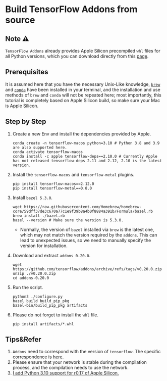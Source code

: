 # Build TensorFlow Addons from source

## Note ⚠️

`TensorFlow Addons` already provides Apple Silicon precompiled `whl` files for all Python versions, which you can download directly from this [page](https://pypi.org/project/tensorflow-addons/).

## Prerequisites

It is assumed here that you have the necessary Unix-Like knowledge, [`brew`](https://brew.sh) and [`conda`](https://github.com/conda-forge/miniforge) have been installed in your terminal, and the installation and use methods of `brew` and `conda` will not be repeated here; most importantly, this tutorial is completely based on Apple Silicon build, so make sure your Mac is Apple Silicon.

## Step by Step

1. Create a new Env and install the dependencies provided by Apple.

   ```shell
   conda create -n tensorflow-macos python=3.10 # Python 3.8 and 3.9 are also supported here.
   conda activate tensorflow-macos
   conda install -c apple tensorflow-deps==2.10.0 # Currently Apple has not released tensorflow-deps 2.11 and 2.12, 2.10 is the latest version.
   ````

2. Install the `tensorflow-macos` and `tensorflow-metal` plugins.

   ```shell
   pip install tensorflow-macos==2.12.0
   pip install tensorflow-metal==0.8.0
   ````

3. Install `bazel 5.3.0`.

   ```shell
   wget https://raw.githubusercontent.com/Homebrew/homebrew-core/59dff37de3c670a77c1e9f39b8a4b0f8884a391b/Formula/bazel.rb
   brew install ./bazel.rb
   bazel --version # Make sure the version is 5.3.0.
   ````

   * Normally, the version of `bazel` installed via `brew` is the latest one, which may not match the version required by the `addons`. This can lead to unexpected issues, so we need to manually specify the version for installation.

4. Download and extract `addons 0.20.0`.

   ```shell
   wget https://github.com/tensorflow/addons/archive/refs/tags/v0.20.0.zip
   unzip ./v0.20.0.zip
   cd addons-0.20.0
   ````

5. Run the script.

   ```shell
   python3 ./configure.py
   bazel build build_pip_pkg
   bazel-bin/build_pip_pkg artifacts
   ````

6. Please do not forget to install the `whl` file.

   ```shell
   pip install artifacts/*.whl
   ```

## Tips&Refer

1. `Addons` need to correspond with the version of `tensorflow`. The specific correspondence is [here](https://github.com/tensorflow/addons/blob/a5cd76d341c594f464a5c9be8e572ed5bd3f3b8b/README.md?plain=1#L80).
2. Please ensure that your network is stable during the compilation process, and the compilation needs to use the network.
3. [I add Python 3.10 support for r0.17 of Apple Silicon.](https://github.com/tensorflow/addons/pull/2718)
